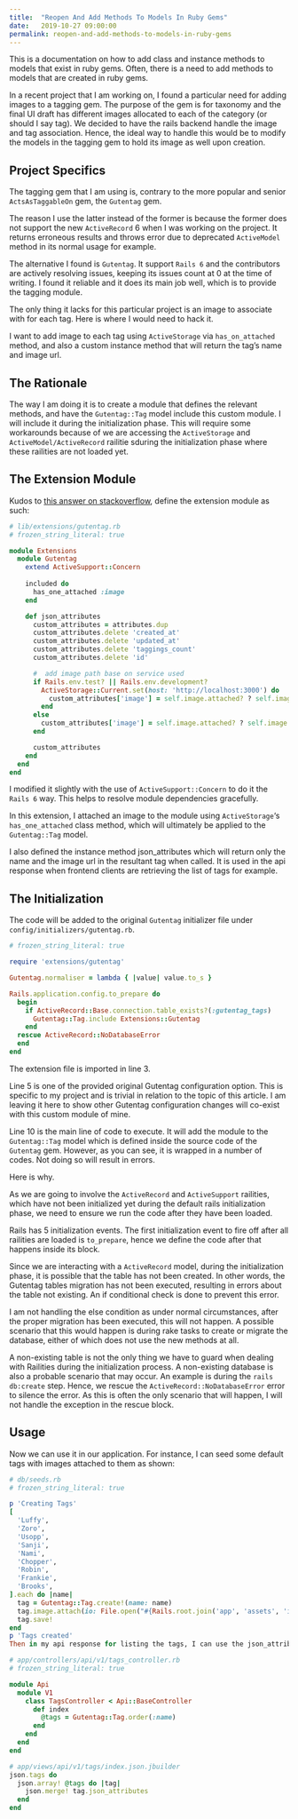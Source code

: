 ```yaml
---
title:  "Reopen And Add Methods To Models In Ruby Gems"
date:   2019-10-27 09:00:00
permalink: reopen-and-add-methods-to-models-in-ruby-gems
---
```


This is a documentation on how to add class and instance methods to models that exist in ruby gems. Often, there is a need to add methods to models that are created in ruby gems.

In a recent project that I am working on, I found a particular need for adding images to a tagging gem. The purpose of the gem is for taxonomy and the final UI draft has different images allocated to each of the category (or should I say tag). We decided to have the rails backend handle the image and tag association. Hence, the ideal way to handle this would be to modify the models in the tagging gem to hold its image as well upon creation.

## Project Specifics

The tagging gem that I am using is, contrary to the more popular and senior `ActsAsTaggableOn` gem, the `Gutentag` gem.

The reason I use the latter instead of the former is because the former does not support the new `ActiveRecord` 6 when I was working on the project. It returns erroneous results and throws error due to deprecated `ActiveModel` method in its normal usage for example.

The alternative I found is `Gutentag`. It support `Rails 6` and the contributors are actively resolving issues, keeping its issues count at 0 at the time of writing. I found it reliable and it does its main job well, which is to provide the tagging module.

The only thing it lacks for this particular project is an image to associate with for each tag. Here is where I would need to hack it.

I want to add image to each tag using `ActiveStorage` via `has_on_attached` method, and also a custom instance method that will return the tag’s name and image url.

## The Rationale

The way I am doing it is to create a module that defines the relevant methods, and have the `Gutentag::Tag` model include this custom module. I will include it during the initialization phase. This will require some workarounds because of we are accessing the `ActiveStorage` and `ActiveModel/ActiveRecord` railitie sduring the initialization phase where these railities are not loaded yet.

## The Extension Module

Kudos to [this answer on stackoverflow](https://stackoverflow.com/questions/17608006/how-to-reopen-a-class-in-gems/48665268#48665268), define the extension module as such:

```ruby
# lib/extensions/gutentag.rb
# frozen_string_literal: true

module Extensions
  module Gutentag
    extend ActiveSupport::Concern
    
    included do
      has_one_attached :image
    end

    def json_attributes
      custom_attributes = attributes.dup
      custom_attributes.delete 'created_at'
      custom_attributes.delete 'updated_at'
      custom_attributes.delete 'taggings_count'
      custom_attributes.delete 'id'

      #  add image path base on service used
      if Rails.env.test? || Rails.env.development?
        ActiveStorage::Current.set(host: 'http://localhost:3000') do
          custom_attributes['image'] = self.image.attached? ? self.image.service_url : nil
        end
      else
        custom_attributes['image'] = self.image.attached? ? self.image.service_url : nil
      end

      custom_attributes
    end
  end
end
```

I modified it slightly with the use of `ActiveSupport::Concern` to do it the `Rails 6` way. This helps to resolve module dependencies gracefully.

In this extension, I attached an image to the module using `ActiveStorage`‘s `has_one_attached` class method, which will ultimately be applied to the `Gutentag::Tag` model.

I also defined the instance method json_attributes which will return only the name and the image url in the resultant tag when called. It is used in the api response when frontend clients are retrieving the list of tags for example.

## The Initialization

The code will be added to the original `Gutentag` initializer file under `config/initializers/gutentag.rb`.

```ruby
# frozen_string_literal: true

require 'extensions/gutentag'

Gutentag.normaliser = lambda { |value| value.to_s }

Rails.application.config.to_prepare do
  begin
    if ActiveRecord::Base.connection.table_exists?(:gutentag_tags)
      Gutentag::Tag.include Extensions::Gutentag
    end
  rescue ActiveRecord::NoDatabaseError
  end
end
```

The extension file is imported in line 3.

Line 5 is one of the provided original Gutentag configuration option. This is specific to my project and is trivial in relation to the topic of this article. I am leaving it here to show other Gutentag configuration changes will co-exist with this custom module of mine.

Line 10 is the main line of code to execute. It will add the module to the `Gutentag::Tag` model which is defined inside the source code of the `Gutentag` gem. However, as you can see, it is wrapped in a number of codes. Not doing so will result in errors.

Here is why.

As we are going to involve the `ActiveRecord` and `ActiveSupport` railities, which have not been initialized yet during the default rails initialization phase, we need to ensure we run the code after they have been loaded.

Rails has 5 initialization events. The first initialization event to fire off after all railities are loaded is `to_prepare`, hence we define the code after that happens inside its block.

Since we are interacting with a `ActiveRecord` model, during the initialization phase, it is possible that the table has not been created. In other words, the Gutentag tables migration has not been executed, resulting in errors about the table not existing. An if conditional check is done to prevent this error.

I am not handling the else condition as under normal circumstances, after the proper migration has been executed, this will not happen. A possible scenario that this would happen is during rake tasks to create or migrate the database, either of which does not use the new methods at all.

A non-existing table is not the only thing we have to guard when dealing with Railities during the initialization process. A non-existing database is also a probable scenario that may occur. An example is during the `rails db:create` step. Hence, we rescue the `ActiveRecord::NoDatabaseError` error to silence the error. As this is often the only scenario that will happen, I will not handle the exception in the rescue block.

## Usage

Now we can use it in our application. For instance, I can seed some default tags with images attached to them as shown:

```ruby
# db/seeds.rb
# frozen_string_literal: true

p 'Creating Tags'
[
  'Luffy',
  'Zoro',
  'Usopp',
  'Sanji',
  'Nami',
  'Chopper',
  'Robin',
  'Frankie',
  'Brooks',
].each do |name|
  tag = Gutentag::Tag.create!(name: name)
  tag.image.attach(io: File.open("#{Rails.root.join('app', 'assets', 'images')}/#{name}_avatar.jpg"), filename: "#{name}_image.jpg")
  tag.save!
end
p 'Tags created'
Then in my api response for listing the tags, I can use the json_attributes method as such:

# app/controllers/api/v1/tags_controller.rb
# frozen_string_literal: true

module Api
  module V1
    class TagsController < Api::BaseController
      def index
        @tags = Gutentag::Tag.order(:name)
      end
    end
  end
end

# app/views/api/v1/tags/index.json.jbuilder
json.tags do
  json.array! @tags do |tag|
    json.merge! tag.json_attributes
  end
end
```

